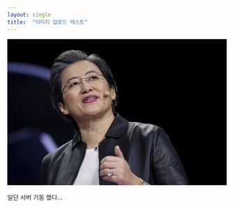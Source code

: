 ```yaml
---
layout: single
title:  "이미지 업로드 테스트"
---
```


![이미지 테스트](../images/83497_158585.jpg)


일단 서버 기동 했다...